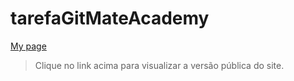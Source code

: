 # tarefaGitMateAcademy

[My page](https://rafaelAlvesQaTester.github.io/tarefaGitMateAcademy/)

> Clique no link acima para visualizar a versão pública do site.
